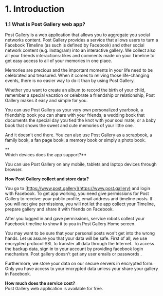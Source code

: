 # 1. Introduction

### 1.1 What is Post Gallery web app?

Post Gallery is a web application that allows you to aggregate you social networks content. Post Gallery provides a service that allows users to turn a Facebook Timeline \(as such is defined by Facebook\) and other social network content \(e.g. Instagram\) into an interactive gallery. We collect also all your friends interactions:  likes and comments made on your Timeline to get easy access to all of your memories in one place.

Memories are precious and the important moments in your life need to be celebrated and treasured. When it comes to reliving those life-changing events, there is no easier way to do it than by using Post Gallery.

Whether you want to create an album to record the birth of your child, remember a special vacation or celebrate a friendship or relationship, Post Gallery makes it easy and simple for you.

You can use Post Gallery as your very own personalized yearbook, a friendship book you can share with your friends, a wedding book that documents the special day you tied the knot with your soul mate, or a baby book that shows the sweet and cute memories of your little one.

And it doesn’t end there. You can also use Post Gallery as a scrapbook, a family book, a fan page book, a memory book or simply a photo book.

**  
Which devices does the app support?**

You can use Post Gallery on any mobile, tablets and laptop devices through browser.

**How Post Gallery collect and store data?**

You go to [https://www.post.gallery](https://www.post.gallery) and login with Facebook. To get app working, you need give permissions for Post Gallery to receive: your public profile, email address and timeline posts. If you will not give permissions, you will not let the app collect your Timeline, prepare gallery and share it with friends on Facebook.

After you logged in and gave permissions, service robots collect your Facebook timeline to show it to you in Post Gallery Home screen. 

You may want to be sure that your personal posts won't get into the wrong hands. Let us assure you that your data will be safe. First of all, we use encrypted protocol SSL to transfer all data through the Internet. To access the backup data, sign in to your account by providing facebook login mechanism. Post gallery doesn't get any user emails or passwords .

Furthermore, we store your data on our secure servers in encrypted form. Only you have access to your encrypted data unless your share your gallery in Facebook.

  
**How much does the service cost?**  
Post Gallery web application is available for free.


